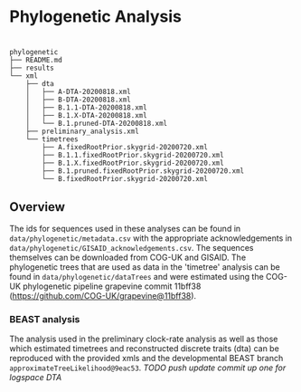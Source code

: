 # Phylogenetic Analysis
# 
```
phylogenetic
├── README.md
├── results
└── xml
    ├── dta 
    │   ├── A-DTA-20200818.xml
    │   ├── B-DTA-20200818.xml
    │   ├── B.1.1-DTA-20200818.xml
    │   ├── B.1.X-DTA-20200818.xml
    │   └── B.1.pruned-DTA-20200818.xml
    ├── preliminary_analysis.xml
    └── timetrees
        ├── A.fixedRootPrior.skygrid-20200720.xml
        ├── B.1.1.fixedRootPrior.skygrid-20200720.xml
        ├── B.1.X.fixedRootPrior.skygrid-20200720.xml
        ├── B.1.pruned.fixedRootPrior.skygrid-20200720.xml
        └── B.fixedRootPrior.skygrid-20200720.xml
```
## Overview
The ids for sequences  used in these analyses can be found in `data/phylogenetic/metadata.csv` with the appropriate acknowledgements in `data/phylogenetic/GISAID_acknowledgements.csv`. The sequences themselves can be downloaded from COG-UK and GISAID. The phylogenetic trees that are used as data in the 'timetree' analysis can be found in `data/phylogenetic/dataTrees` and were estimated using the COG-UK phylogenetic pipeline grapevine commit 11bff38 (https://github.com/COG-UK/grapevine@11bff38). 


### BEAST analysis
The analysis used in the preliminary clock-rate analysis as well as those which estimated timetrees and reconstructed discrete traits (dta) can be reproduced with the provided xmls and the developmental BEAST branch `approximateTreeLikelihood@9eac53`. 
*TODO push update commit up one for logspace DTA*
